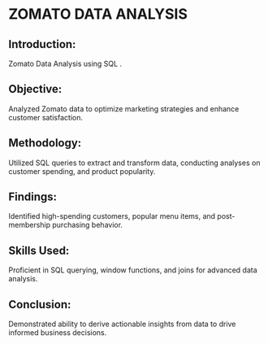 # ZOMATO DATA ANALYSIS

## Introduction:
Zomato Data Analysis using SQL
.
## Objective: 
Analyzed Zomato data to optimize marketing strategies and enhance customer satisfaction. 

## Methodology:
Utilized SQL queries to extract and transform data, conducting analyses on customer spending, and product popularity.

## Findings: 
Identified high-spending customers, popular menu items, and post-membership purchasing behavior.

## Skills Used:
Proficient in SQL querying, window functions, and joins for advanced data analysis. 

## Conclusion:
Demonstrated ability to derive actionable insights from data to drive informed business decisions.
